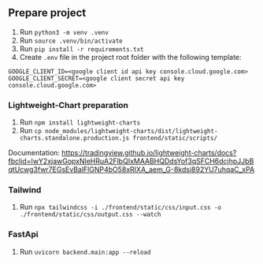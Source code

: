 ## Prepare project

1. Run ```python3 -m venv .venv```
2. Run ```source .venv/bin/activate```
3. Run ```pip install -r requirements.txt```
4. Create ```.env``` file in the project root folder with the following template:

```
GOOGLE_CLIENT_ID=<google client id api key console.cloud.google.com>
GOOGLE_CLIENT_SECRET=<google client secret api key console.cloud.google.com>
```

### Lightweight-Chart preparation

1. Run ```npm install lightweight-charts```
2. Run ```cp node_modules/lightweight-charts/dist/lightweight-charts.standalone.production.js frontend/static/scripts/```

Documentation:
https://tradingview.github.io/lightweight-charts/docs?fbclid=IwY2xjawGopxNleHRuA2FlbQIxMAABHQDdsYof3qSFCH6dcjhpJJbBqtUcwg3fwr7EGsEvBalFlGNP4bO58xRIXA_aem_G-8kdsi892YU7uhqaC_xPA

### Tailwind

1. Run ```npx tailwindcss -i ./frontend/static/css/input.css -o ./frontend/static/css/output.css --watch```

### FastApi

1. Run ```uvicorn backend.main:app --reload```